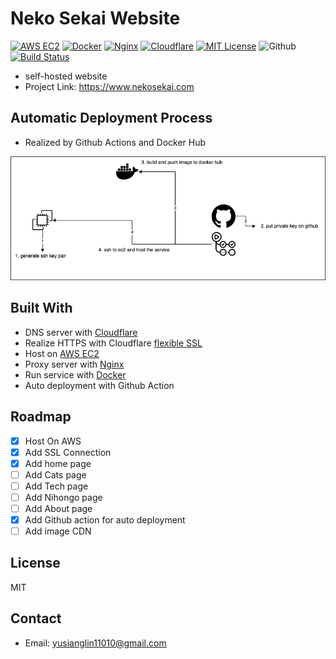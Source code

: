 # Neko Sekai Website
[![AWS EC2][aws-ec2-shield]][aws-ec2-url]
[![Docker][docker-shield]][docker-url]
[![Nginx][nginx-shield]][nginx-url]
[![Cloudflare][cloudflare-shield]][cloudflare-url]
[![MIT License][license-shield]][license-url]
![Github][github-action-shield]
[![Build Status][github-action-status]][github-action-url]

- self-hosted website
- Project Link: https://www.nekosekai.com

## Automatic Deployment Process

- Realized by Github Actions and Docker Hub

![](./aws-ec2-ci-cd-structure-background.png)

## Built With
- DNS server with [Cloudflare][cloudflare-url]
- Realize HTTPS with Cloudflare [flexible SSL](https://developers.cloudflare.com/ssl/origin-configuration/ssl-modes/flexible/)
- Host on [AWS EC2][aws-ec2-url]
- Proxy server with [Nginx](https://www.nginx.com/)
- Run service with [Docker][docker-url]
- Auto deployment with Github Action

## Roadmap
- [x] Host On AWS 
- [x] Add SSL Connection
- [x] Add home page  
- [ ] Add Cats page
- [ ] Add Tech page
- [ ] Add Nihongo page
- [ ] Add About page
- [x] Add Github action for auto deployment
- [ ] Add image CDN

## License
MIT

## Contact
- Email: yusianglin11010@gmail.com

[license-shield]: https://img.shields.io/github/license/othneildrew/Best-README-Template.svg?style=for-the-badge
[license-url]: https://github.com/yusianglin11010/neko-sekai/LICENSE
[aws-ec2-shield]: https://img.shields.io/badge/awsEC2-FF9900?style=for-the-badge&logo=amazonec2&logoColor=white
[aws-ec2-url]: https://aws.amazon.com/ec2/
[docker-shield]: https://img.shields.io/badge/docker-2496ED?style=for-the-badge&logo=docker&logoColor=white
[docker-url]: https://www.docker.com/
[nginx-shield]: https://img.shields.io/badge/nginx-009639?style=for-the-badge&logo=nginx&logoColor=white
[nginx-url]: https://www.nginx.com/
[cloudflare-url]: https://www.cloudflare.com/zh-tw/
[cloudflare-shield]: https://img.shields.io/badge/cloudflare-F38020?style=for-the-badge&logo=cloudflare&logoColor=white
[github-action-shield]: https://img.shields.io/badge/githubactions-2088FF?style=for-the-badge&logo=githubactions&logoColor=white
[github-action-status]: https://github.com/yusianglin11010/neko-sekai/workflows/aws-ci-cd/badge.svg?branch=main
[github-action-url]: https://github.com/yusianglin11010/neko-sekai/actions?query=branch



